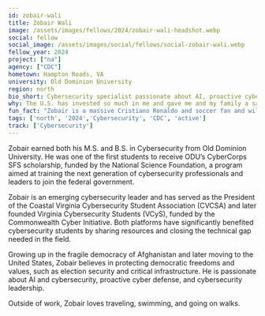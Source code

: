 ```yaml
---
id: zobair-wali
title: Zobair Wali
image: /assets/images/fellows/2024/zobair-wali-headshot.webp
social: fellow
social_image: /assets/images/social/fellows/social-zobair-wali.webp
fellow_year: 2024
project: ["na"]
agency: ["CDC"]
hometown: Hampton Roads, VA
university: Old Dominion University
region: north
bio_short: Cybersecurity specialist passionate about AI, proactive cyber defense, and cybersecurity leadership 
why: The U.S. has invested so much in me and gave me and my family a safe home. Joining the U.S. Digital Corps is an opportunity to give back and make a positive impact.
fun_fact: "Zobair is a massive Cristiano Ronaldo and soccer fan and will passionately argue that Ronaldo is miles ahead of Messi any day of the week!"
tags: ['north', '2024','Cybersecurity', 'CDC', 'active']
track: ['Cybersecurity']
---
```


Zobair earned both his M.S. and B.S. in Cybersecurity from Old Dominion University. He was one of the first students to receive ODU’s CyberCorps SFS scholarship, funded by the National Science Foundation, a program aimed at training the next generation of cybersecurity professionals and leaders to join the federal government.

Zobair is an emerging cybersecurity leader and has served as the President of the Coastal Virginia Cybersecurity Student Association (CVCSA) and later founded Virginia Cybersecurity Students (VCyS), funded by the Commonwealth Cyber Initiative. Both platforms have significantly benefited cybersecurity students by sharing resources and closing the technical gap needed in the field.

Growing up in the fragile democracy of Afghanistan and later moving to the United States, Zobair believes in protecting democratic freedoms and values, such as election security and critical infrastructure. He is passionate about AI and cybersecurity, proactive cyber defense, and cybersecurity leadership. 

Outside of work, Zobair loves traveling, swimming, and going on walks.
